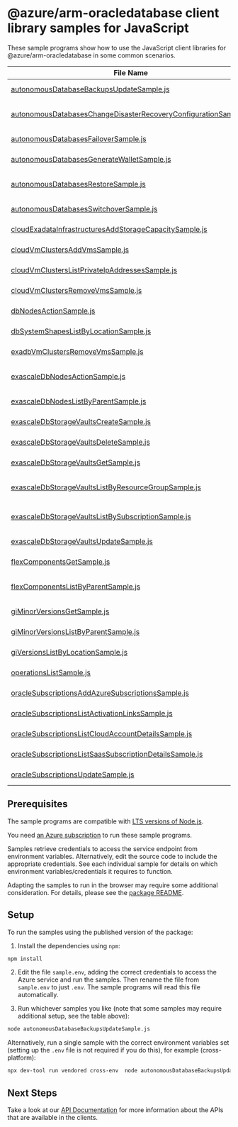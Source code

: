 # @azure/arm-oracledatabase client library samples for JavaScript

These sample programs show how to use the JavaScript client libraries for @azure/arm-oracledatabase in some common scenarios.

| **File Name**                                                                                                                   | **Description**                                                                                                                                                      |
| ------------------------------------------------------------------------------------------------------------------------------- | -------------------------------------------------------------------------------------------------------------------------------------------------------------------- |
| [autonomousDatabaseBackupsUpdateSample.js][autonomousdatabasebackupsupdatesample]                                               | update a AutonomousDatabaseBackup x-ms-original-file: 2025-03-01/autonomousDatabaseBackup_patch.json                                                                 |
| [autonomousDatabasesChangeDisasterRecoveryConfigurationSample.js][autonomousdatabaseschangedisasterrecoveryconfigurationsample] | perform ChangeDisasterRecoveryConfiguration action on Autonomous Database x-ms-original-file: 2025-03-01/autonomousDatabase_changeDisasterRecoveryConfiguration.json |
| [autonomousDatabasesFailoverSample.js][autonomousdatabasesfailoversample]                                                       | perform failover action on Autonomous Database x-ms-original-file: 2025-03-01/autonomousDatabase_failover.json                                                       |
| [autonomousDatabasesGenerateWalletSample.js][autonomousdatabasesgeneratewalletsample]                                           | generate wallet action on Autonomous Database x-ms-original-file: 2025-03-01/autonomousDatabase_generateWallet.json                                                  |
| [autonomousDatabasesRestoreSample.js][autonomousdatabasesrestoresample]                                                         | restores an Autonomous Database based on the provided request parameters. x-ms-original-file: 2025-03-01/autonomousDatabase_restore.json                             |
| [autonomousDatabasesSwitchoverSample.js][autonomousdatabasesswitchoversample]                                                   | perform switchover action on Autonomous Database x-ms-original-file: 2025-03-01/autonomousDatabase_switchover.json                                                   |
| [cloudExadataInfrastructuresAddStorageCapacitySample.js][cloudexadatainfrastructuresaddstoragecapacitysample]                   | perform add storage capacity on exadata infra x-ms-original-file: 2025-03-01/exaInfra_addStorageCapacity.json                                                        |
| [cloudVmClustersAddVmsSample.js][cloudvmclustersaddvmssample]                                                                   | add VMs to the VM Cluster x-ms-original-file: 2025-03-01/vmClusters_addVms.json                                                                                      |
| [cloudVmClustersListPrivateIpAddressesSample.js][cloudvmclusterslistprivateipaddressessample]                                   | list Private IP Addresses by the provided filter x-ms-original-file: 2025-03-01/vmClusters_listPrivateIpAddresses.json                                               |
| [cloudVmClustersRemoveVmsSample.js][cloudvmclustersremovevmssample]                                                             | remove VMs from the VM Cluster x-ms-original-file: 2025-03-01/vmClusters_removeVms.json                                                                              |
| [dbNodesActionSample.js][dbnodesactionsample]                                                                                   | vM actions on DbNode of VM Cluster by the provided filter x-ms-original-file: 2025-03-01/dbNodes_action.json                                                         |
| [dbSystemShapesListByLocationSample.js][dbsystemshapeslistbylocationsample]                                                     | list DbSystemShape resources by SubscriptionLocationResource x-ms-original-file: 2025-03-01/dbSystemShapes_listByLocation.json                                       |
| [exadbVmClustersRemoveVmsSample.js][exadbvmclustersremovevmssample]                                                             | remove VMs from the VM Cluster x-ms-original-file: 2025-03-01/ExadbVmClusters_RemoveVms_MaximumSet_Gen.json                                                          |
| [exascaleDbNodesActionSample.js][exascaledbnodesactionsample]                                                                   | vM actions on DbNode of ExadbVmCluster by the provided filter x-ms-original-file: 2025-03-01/ExascaleDbNodes_Action_MaximumSet_Gen.json                              |
| [exascaleDbNodesListByParentSample.js][exascaledbnodeslistbyparentsample]                                                       | list ExascaleDbNode resources by ExadbVmCluster x-ms-original-file: 2025-03-01/ExascaleDbNodes_ListByParent_MaximumSet_Gen.json                                      |
| [exascaleDbStorageVaultsCreateSample.js][exascaledbstoragevaultscreatesample]                                                   | create a ExascaleDbStorageVault x-ms-original-file: 2025-03-01/ExascaleDbStorageVaults_Create_MaximumSet_Gen.json                                                    |
| [exascaleDbStorageVaultsDeleteSample.js][exascaledbstoragevaultsdeletesample]                                                   | delete a ExascaleDbStorageVault x-ms-original-file: 2025-03-01/ExascaleDbStorageVaults_Delete_MaximumSet_Gen.json                                                    |
| [exascaleDbStorageVaultsGetSample.js][exascaledbstoragevaultsgetsample]                                                         | get a ExascaleDbStorageVault x-ms-original-file: 2025-03-01/ExascaleDbStorageVaults_Get_MaximumSet_Gen.json                                                          |
| [exascaleDbStorageVaultsListByResourceGroupSample.js][exascaledbstoragevaultslistbyresourcegroupsample]                         | list ExascaleDbStorageVault resources by resource group x-ms-original-file: 2025-03-01/ExascaleDbStorageVaults_ListByResourceGroup_MaximumSet_Gen.json               |
| [exascaleDbStorageVaultsListBySubscriptionSample.js][exascaledbstoragevaultslistbysubscriptionsample]                           | list ExascaleDbStorageVault resources by subscription ID x-ms-original-file: 2025-03-01/ExascaleDbStorageVaults_ListBySubscription_MaximumSet_Gen.json               |
| [exascaleDbStorageVaultsUpdateSample.js][exascaledbstoragevaultsupdatesample]                                                   | update a ExascaleDbStorageVault x-ms-original-file: 2025-03-01/ExascaleDbStorageVaults_Update_MaximumSet_Gen.json                                                    |
| [flexComponentsGetSample.js][flexcomponentsgetsample]                                                                           | get a FlexComponent x-ms-original-file: 2025-03-01/FlexComponents_Get_MaximumSet_Gen.json                                                                            |
| [flexComponentsListByParentSample.js][flexcomponentslistbyparentsample]                                                         | list FlexComponent resources by SubscriptionLocationResource x-ms-original-file: 2025-03-01/FlexComponents_ListByParent_MaximumSet_Gen.json                          |
| [giMinorVersionsGetSample.js][giminorversionsgetsample]                                                                         | get a GiMinorVersion x-ms-original-file: 2025-03-01/GiMinorVersions_Get_MaximumSet_Gen.json                                                                          |
| [giMinorVersionsListByParentSample.js][giminorversionslistbyparentsample]                                                       | list GiMinorVersion resources by GiVersion x-ms-original-file: 2025-03-01/GiMinorVersions_ListByParent_MaximumSet_Gen.json                                           |
| [giVersionsListByLocationSample.js][giversionslistbylocationsample]                                                             | list GiVersion resources by SubscriptionLocationResource x-ms-original-file: 2025-03-01/GiVersions_ListByLocation_MaximumSet_Gen.json                                |
| [operationsListSample.js][operationslistsample]                                                                                 | list the operations for the provider x-ms-original-file: 2025-03-01/operations_list.json                                                                             |
| [oracleSubscriptionsAddAzureSubscriptionsSample.js][oraclesubscriptionsaddazuresubscriptionssample]                             | add Azure Subscriptions x-ms-original-file: 2025-03-01/oracleSubscriptions_addAzureSubscriptions.json                                                                |
| [oracleSubscriptionsListActivationLinksSample.js][oraclesubscriptionslistactivationlinkssample]                                 | list Activation Links x-ms-original-file: 2025-03-01/oracleSubscriptions_listActivationLinks.json                                                                    |
| [oracleSubscriptionsListCloudAccountDetailsSample.js][oraclesubscriptionslistcloudaccountdetailssample]                         | list Cloud Account Details x-ms-original-file: 2025-03-01/oracleSubscriptions_listCloudAccountDetails.json                                                           |
| [oracleSubscriptionsListSaasSubscriptionDetailsSample.js][oraclesubscriptionslistsaassubscriptiondetailssample]                 | list Saas Subscription Details x-ms-original-file: 2025-03-01/oracleSubscriptions_listSaasSubscriptionDetails.json                                                   |
| [oracleSubscriptionsUpdateSample.js][oraclesubscriptionsupdatesample]                                                           | update a OracleSubscription x-ms-original-file: 2025-03-01/oracleSubscriptions_patch.json                                                                            |

## Prerequisites

The sample programs are compatible with [LTS versions of Node.js](https://github.com/nodejs/release#release-schedule).

You need [an Azure subscription][freesub] to run these sample programs.

Samples retrieve credentials to access the service endpoint from environment variables. Alternatively, edit the source code to include the appropriate credentials. See each individual sample for details on which environment variables/credentials it requires to function.

Adapting the samples to run in the browser may require some additional consideration. For details, please see the [package README][package].

## Setup

To run the samples using the published version of the package:

1. Install the dependencies using `npm`:

```bash
npm install
```

2. Edit the file `sample.env`, adding the correct credentials to access the Azure service and run the samples. Then rename the file from `sample.env` to just `.env`. The sample programs will read this file automatically.

3. Run whichever samples you like (note that some samples may require additional setup, see the table above):

```bash
node autonomousDatabaseBackupsUpdateSample.js
```

Alternatively, run a single sample with the correct environment variables set (setting up the `.env` file is not required if you do this), for example (cross-platform):

```bash
npx dev-tool run vendored cross-env  node autonomousDatabaseBackupsUpdateSample.js
```

## Next Steps

Take a look at our [API Documentation][apiref] for more information about the APIs that are available in the clients.

[autonomousdatabasebackupsupdatesample]: https://github.com/Azure/azure-sdk-for-js/blob/main/sdk/oracledatabase/arm-oracledatabase/samples/v1/javascript/autonomousDatabaseBackupsUpdateSample.js
[autonomousdatabaseschangedisasterrecoveryconfigurationsample]: https://github.com/Azure/azure-sdk-for-js/blob/main/sdk/oracledatabase/arm-oracledatabase/samples/v1/javascript/autonomousDatabasesChangeDisasterRecoveryConfigurationSample.js
[autonomousdatabasesfailoversample]: https://github.com/Azure/azure-sdk-for-js/blob/main/sdk/oracledatabase/arm-oracledatabase/samples/v1/javascript/autonomousDatabasesFailoverSample.js
[autonomousdatabasesgeneratewalletsample]: https://github.com/Azure/azure-sdk-for-js/blob/main/sdk/oracledatabase/arm-oracledatabase/samples/v1/javascript/autonomousDatabasesGenerateWalletSample.js
[autonomousdatabasesrestoresample]: https://github.com/Azure/azure-sdk-for-js/blob/main/sdk/oracledatabase/arm-oracledatabase/samples/v1/javascript/autonomousDatabasesRestoreSample.js
[autonomousdatabasesswitchoversample]: https://github.com/Azure/azure-sdk-for-js/blob/main/sdk/oracledatabase/arm-oracledatabase/samples/v1/javascript/autonomousDatabasesSwitchoverSample.js
[cloudexadatainfrastructuresaddstoragecapacitysample]: https://github.com/Azure/azure-sdk-for-js/blob/main/sdk/oracledatabase/arm-oracledatabase/samples/v1/javascript/cloudExadataInfrastructuresAddStorageCapacitySample.js
[cloudvmclustersaddvmssample]: https://github.com/Azure/azure-sdk-for-js/blob/main/sdk/oracledatabase/arm-oracledatabase/samples/v1/javascript/cloudVmClustersAddVmsSample.js
[cloudvmclusterslistprivateipaddressessample]: https://github.com/Azure/azure-sdk-for-js/blob/main/sdk/oracledatabase/arm-oracledatabase/samples/v1/javascript/cloudVmClustersListPrivateIpAddressesSample.js
[cloudvmclustersremovevmssample]: https://github.com/Azure/azure-sdk-for-js/blob/main/sdk/oracledatabase/arm-oracledatabase/samples/v1/javascript/cloudVmClustersRemoveVmsSample.js
[dbnodesactionsample]: https://github.com/Azure/azure-sdk-for-js/blob/main/sdk/oracledatabase/arm-oracledatabase/samples/v1/javascript/dbNodesActionSample.js
[dbsystemshapeslistbylocationsample]: https://github.com/Azure/azure-sdk-for-js/blob/main/sdk/oracledatabase/arm-oracledatabase/samples/v1/javascript/dbSystemShapesListByLocationSample.js
[exadbvmclustersremovevmssample]: https://github.com/Azure/azure-sdk-for-js/blob/main/sdk/oracledatabase/arm-oracledatabase/samples/v1/javascript/exadbVmClustersRemoveVmsSample.js
[exascaledbnodesactionsample]: https://github.com/Azure/azure-sdk-for-js/blob/main/sdk/oracledatabase/arm-oracledatabase/samples/v1/javascript/exascaleDbNodesActionSample.js
[exascaledbnodeslistbyparentsample]: https://github.com/Azure/azure-sdk-for-js/blob/main/sdk/oracledatabase/arm-oracledatabase/samples/v1/javascript/exascaleDbNodesListByParentSample.js
[exascaledbstoragevaultscreatesample]: https://github.com/Azure/azure-sdk-for-js/blob/main/sdk/oracledatabase/arm-oracledatabase/samples/v1/javascript/exascaleDbStorageVaultsCreateSample.js
[exascaledbstoragevaultsdeletesample]: https://github.com/Azure/azure-sdk-for-js/blob/main/sdk/oracledatabase/arm-oracledatabase/samples/v1/javascript/exascaleDbStorageVaultsDeleteSample.js
[exascaledbstoragevaultsgetsample]: https://github.com/Azure/azure-sdk-for-js/blob/main/sdk/oracledatabase/arm-oracledatabase/samples/v1/javascript/exascaleDbStorageVaultsGetSample.js
[exascaledbstoragevaultslistbyresourcegroupsample]: https://github.com/Azure/azure-sdk-for-js/blob/main/sdk/oracledatabase/arm-oracledatabase/samples/v1/javascript/exascaleDbStorageVaultsListByResourceGroupSample.js
[exascaledbstoragevaultslistbysubscriptionsample]: https://github.com/Azure/azure-sdk-for-js/blob/main/sdk/oracledatabase/arm-oracledatabase/samples/v1/javascript/exascaleDbStorageVaultsListBySubscriptionSample.js
[exascaledbstoragevaultsupdatesample]: https://github.com/Azure/azure-sdk-for-js/blob/main/sdk/oracledatabase/arm-oracledatabase/samples/v1/javascript/exascaleDbStorageVaultsUpdateSample.js
[flexcomponentsgetsample]: https://github.com/Azure/azure-sdk-for-js/blob/main/sdk/oracledatabase/arm-oracledatabase/samples/v1/javascript/flexComponentsGetSample.js
[flexcomponentslistbyparentsample]: https://github.com/Azure/azure-sdk-for-js/blob/main/sdk/oracledatabase/arm-oracledatabase/samples/v1/javascript/flexComponentsListByParentSample.js
[giminorversionsgetsample]: https://github.com/Azure/azure-sdk-for-js/blob/main/sdk/oracledatabase/arm-oracledatabase/samples/v1/javascript/giMinorVersionsGetSample.js
[giminorversionslistbyparentsample]: https://github.com/Azure/azure-sdk-for-js/blob/main/sdk/oracledatabase/arm-oracledatabase/samples/v1/javascript/giMinorVersionsListByParentSample.js
[giversionslistbylocationsample]: https://github.com/Azure/azure-sdk-for-js/blob/main/sdk/oracledatabase/arm-oracledatabase/samples/v1/javascript/giVersionsListByLocationSample.js
[operationslistsample]: https://github.com/Azure/azure-sdk-for-js/blob/main/sdk/oracledatabase/arm-oracledatabase/samples/v1/javascript/operationsListSample.js
[oraclesubscriptionsaddazuresubscriptionssample]: https://github.com/Azure/azure-sdk-for-js/blob/main/sdk/oracledatabase/arm-oracledatabase/samples/v1/javascript/oracleSubscriptionsAddAzureSubscriptionsSample.js
[oraclesubscriptionslistactivationlinkssample]: https://github.com/Azure/azure-sdk-for-js/blob/main/sdk/oracledatabase/arm-oracledatabase/samples/v1/javascript/oracleSubscriptionsListActivationLinksSample.js
[oraclesubscriptionslistcloudaccountdetailssample]: https://github.com/Azure/azure-sdk-for-js/blob/main/sdk/oracledatabase/arm-oracledatabase/samples/v1/javascript/oracleSubscriptionsListCloudAccountDetailsSample.js
[oraclesubscriptionslistsaassubscriptiondetailssample]: https://github.com/Azure/azure-sdk-for-js/blob/main/sdk/oracledatabase/arm-oracledatabase/samples/v1/javascript/oracleSubscriptionsListSaasSubscriptionDetailsSample.js
[oraclesubscriptionsupdatesample]: https://github.com/Azure/azure-sdk-for-js/blob/main/sdk/oracledatabase/arm-oracledatabase/samples/v1/javascript/oracleSubscriptionsUpdateSample.js
[apiref]: https://learn.microsoft.com/javascript/api/@azure/arm-oracledatabase?view=azure-node-preview
[freesub]: https://azure.microsoft.com/free/
[package]: https://github.com/Azure/azure-sdk-for-js/tree/main/sdk/oracledatabase/arm-oracledatabase/README.md
